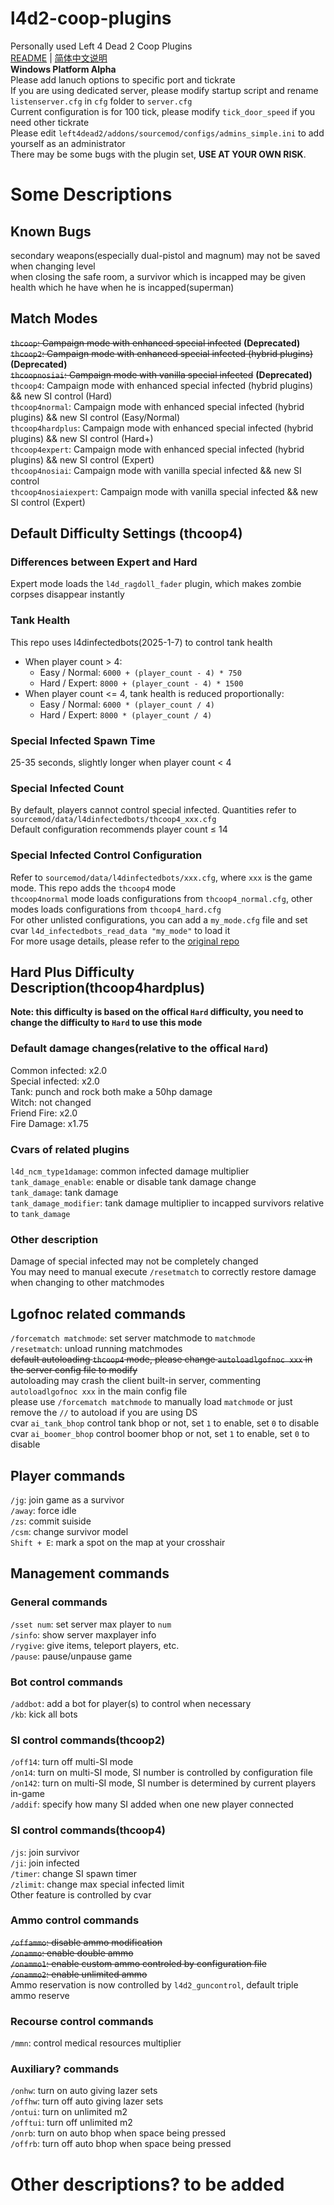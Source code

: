 # l4d2-coop-plugins
Personally used Left 4 Dead 2 Coop Plugins  
[README](README.md) | [简体中文说明](README_zh_CN.md)  
**Windows Platform Alpha**  
Please add lanuch options to specific port and tickrate  
If you are using dedicated server, please modify startup script and rename `listenserver.cfg` in `cfg` folder to `server.cfg`  
Current configuration is for 100 tick, please modify `tick_door_speed` if you need other tickrate  
Please edit `left4dead2/addons/sourcemod/configs/admins_simple.ini` to add yourself as an administrator  
There may be some bugs with the plugin set, **USE AT YOUR OWN RISK**.  

# Some Descriptions

## Known Bugs
secondary weapons(especially dual-pistol and magnum) may not be saved when changing level  
when closing the safe room, a survivor which is incapped may be given health which he have when he is incapped(superman)  

## Match Modes
~~`thcoop`: Campaign mode with enhanced special infected~~ **(Deprecated)**  
~~`thcoop2`: Campaign mode with enhanced special infected (hybrid plugins)~~ **(Deprecated)**  
~~`thcoopnosiai`: Campaign mode with vanilla special infected~~ **(Deprecated)**  
`thcoop4`: Campaign mode with enhanced special infected (hybrid plugins) && new SI control (Hard)  
`thcoop4normal`: Campaign mode with enhanced special infected (hybrid plugins) && new SI control (Easy/Normal)  
`thcoop4hardplus`: Campaign mode with enhanced special infected (hybrid plugins) && new SI control (Hard+)  
`thcoop4expert`: Campaign mode with enhanced special infected (hybrid plugins) && new SI control (Expert)  
`thcoop4nosiai`: Campaign mode with vanilla special infected && new SI control  
`thcoop4nosiaiexpert`: Campaign mode with vanilla special infected && new SI control (Expert)  

## Default Difficulty Settings (thcoop4)
### Differences between Expert and Hard
Expert mode loads the `l4d_ragdoll_fader` plugin, which makes zombie corpses disappear instantly
### Tank Health
This repo uses l4dinfectedbots(2025-1-7) to control tank health
 - When player count > 4:
   - Easy / Normal: `6000 + (player_count - 4) * 750`
   - Hard / Expert: `8000 + (player_count - 4) * 1500`
 - When player count <= 4, tank health is reduced proportionally:
   - Easy / Normal: `6000 * (player_count / 4)`
   - Hard / Expert: `8000 * (player_count / 4)`
### Special Infected Spawn Time
25-35 seconds, slightly longer when player count < 4
### Special Infected Count
By default, players cannot control special infected. Quantities refer to `sourcemod/data/l4dinfectedbots/thcoop4_xxx.cfg`  
Default configuration recommends player count ≤ 14
### Special Infected Control Configuration
Refer to `sourcemod/data/l4dinfectedbots/xxx.cfg`, where `xxx` is the game mode. This repo adds the `thcoop4` mode  
`thcoop4normal` mode loads configurations from `thcoop4_normal.cfg`, other modes loads configurations from `thcoop4_hard.cfg`  
For other unlisted configurations, you can add a `my_mode.cfg` file and set cvar `l4d_infectedbots_read_data "my_mode"` to load it  
For more usage details, please refer to the [original repo](https://github.com/fbef0102/L4D1_2-Plugins/tree/9c92b6c245690997922f203d1be23e47f983b0c2/l4dinfectedbots)  

## Hard Plus Difficulty Description(thcoop4hardplus)
**Note: this difficulty is based on the offical `Hard` difficulty, you need to change the difficulty to `Hard` to use this mode**  
### Default damage changes(relative to the offical `Hard`)
Common infected: x2.0  
Special infected: x2.0  
Tank: punch and rock both make a 50hp damage  
Witch: not changed  
Friend Fire: x2.0  
Fire Damage: x1.75  
### Cvars of related plugins
`l4d_ncm_type1damage`: common infected damage multiplier  
`tank_damage_enable`: enable or disable tank damage change  
`tank_damage`: tank damage  
`tank_damage_modifier`: tank damage multiplier to incapped survivors relative to `tank_damage`  
### Other description
Damage of special infected may not be completely changed  
You may need to manual execute `/resetmatch` to correctly restore damage when changing to other matchmodes  

## Lgofnoc related commands
`/forcematch matchmode`: set server matchmode to `matchmode`  
`/resetmatch`: unload running matchmodes  
~~default autoloading `thcoop4` mode, please change `autoloadlgofnoc xxx` in the server config file to modify~~  
autoloading may crash the client built-in server, commenting `autoloadlgofnoc xxx` in the main config file  
please use `/forcematch matchmode` to manually load `matchmode` or just remove the `//` to autoload if you are using DS  
cvar `ai_tank_bhop` control tank bhop or not, set `1` to enable, set `0` to disable  
cvar `ai_boomer_bhop` control boomer bhop or not, set `1` to enable, set `0` to disable  

## Player commands
`/jg`: join game as a survivor  
`/away`: force idle  
`/zs`: commit suiside  
`/csm`: change survivor model  
`Shift + E`: mark a spot on the map at your crosshair  

## Management commands
### General commands
`/sset num`: set server max player to `num`  
`/sinfo`: show server maxplayer info  
`/rygive`: give items, teleport players, etc.  
`/pause`: pause/unpause game  
### Bot control commands
`/addbot`: add a bot for player(s) to control when necessary  
`/kb`: kick all bots  
### SI control commands(thcoop2)
`/off14`: turn off multi-SI mode  
`/on14`: turn on multi-SI mode, SI number is controlled by configuration file  
`/on142`: turn on multi-SI mode, SI number is determined by current players in-game  
`/addif`: specify how many SI added when one new player connected  
### SI control commands(thcoop4)
`/js`: join survivor  
`/ji`: join infected  
`/timer`: change SI spawn timer  
`/zlimit`: change max special infected limit  
Other feature is controlled by cvar  
### Ammo control commands
~~`/offammo`: disable ammo modification~~  
~~`/onammo`: enable double ammo~~  
~~`/onammo1`: enable custom ammo controled by configuration file~~  
~~`/onammo2`: enable unlimited ammo~~  
Ammo reservation is now controlled by `l4d2_guncontrol`, default triple ammo reserve  
### Recourse control commands
`/mmn`: control medical resources multiplier  
### Auxiliary? commands
`/onhw`: turn on auto giving lazer sets  
`/offhw`: turn off auto giving lazer sets  
`/ontui`: turn on unlimited m2  
`/offtui`: turn off unlimited m2  
`/onrb`: turn on auto bhop when space being pressed  
`/offrb`: turn off auto bhop when space being pressed  
# Other descriptions? to be added
